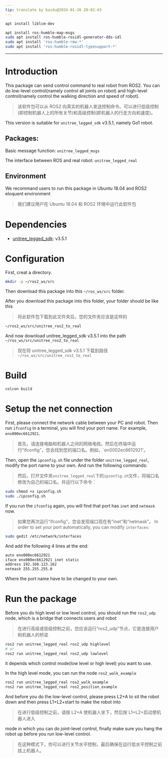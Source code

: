 ```yaml
---
tip: translate by baidu@2024-01-26 20:02:43
---
```


```sh
apt install liblcm-dev
```

```sh
apt install ros-humble-map-msgs
sudo apt install ros-humble-rosidl-generator-dds-idl
sudo apt install 'ros-humble-rmw-*'
sudo apt install 'ros-humble-rosidl-typesupport-*'
```

---

# Introduction

This package can send control command to real robot from ROS2. You can do low-level control(namely control all joints on robot) and high-level control(namely control the walking direction and speed of robot).

> 该软件包可以从 ROS2 向真实的机器人发送控制命令。可以进行低级控制(即控制机器人上的所有关节)和高级控制(即机器人的行走方向和速度)。

This version is suitable for `unitree_legged_sdk` v3.5.1, namely Go1 robot.

## Packages:

Basic message function: `unitree_legged_msgs`

The interface between ROS and real robot: `unitree_legged_real`

## Environment

We recommand users to run this package in Ubuntu 18.04 and ROS2 eloquent environment

> 我们建议用户在 Ubuntu 18.04 和 ROS2 环境中运行此软件包

# Dependencies

- [unitree_legged_sdk](https://github.com/unitreerobotics): v3.5.1

# Configuration

First, creat a directory.

```sh
mkdir -p ~/ros2_ws/src
```

Then download this package into this `~/ros_ws/src` folder.

After you download this package into this folder, your folder should be like this

> 将此软件包下载到此文件夹后，您的文件夹应该是这样的

```sh
~/ros2_ws/src/unitree_ros2_to_real
```

And now download unitree_legged_sdk v3.5.1 into the path `~/ros_ws/src/unitree_ros2_to_real`

> 现在将 unitree_legged_sdk v3.5.1 下载到路径`~/ros_ws/src/unitree_ros2_to_real`

# Build

```
colcon build
```

# Setup the net connection

First, please connect the network cable between your PC and robot. Then run `ifconfig` in a terminal, you will find your port name. For example, `enx000ec6612921`.

> 首先，请连接电脑和机器人之间的网络电缆。然后在终端中运行“ifconfig”，您会找到您的端口名。例如，`en0002ec6612921'。

Then, open the `ipconfig.sh` file under the folder `unitree_legged_real`, modify the port name to your own. And run the following commands:

> 然后，打开文件夹`unitree_legged_real`下的`ipconfig.sh`文件，将端口名修改为自己的端口名。并运行以下命令：

```sh
sudo chmod +x ipconfig.sh
sudo ./ipconfig.sh
```

If you run the `ifconfig` again, you will find that port has `inet` and `netmask` now.

> 如果您再次运行“ifconfig”，您会发现端口现在有“inet”和“netmask”。
> In order to set your port automatically, you can modify `interfaces`:

```sh
sudo gedit /etc/network/interfaces
```

And add the following 4 lines at the end:

```sh
auto enx000ec6612921
iface enx000ec6612921 inet static
address 192.168.123.162
netmask 255.255.255.0
```

Where the port name have to be changed to your own.

# Run the package

Before you do high level or low level control, you should run the `ros2_udp` node, which is a bridge that connects users and robot

> 在进行高级或低级控制之前，您应该运行“ros2_udp”节点，它是连接用户和机器人的桥梁

```sh
ros2 run unitree_legged_real ros2_udp highlevel
# or
ros2 run unitree_legged_real ros2_udp lowlevel
```

it depends which control mode(low level or high level) you want to use.

In the high level mode, you can run the node `ros2_walk_example`

```sh
ros2 run unitree_legged_real ros2_walk_example
ros2 run unitree_legged_real ros2_position_example
```

And before you do the low-level control, please press L2+A to sit the robot down and then press L1+L2+start to make the robot into

> 在进行低级控制之前，请按 L2+A 使机器人坐下，然后按 L1+L2+启动使机器人进入

mode in which you can do joint-level control, finally make sure you hang the robot up before you run low-level control.

> 在这种模式下，你可以进行关节水平控制，最后确保在运行低水平控制之前挂上机器人。
